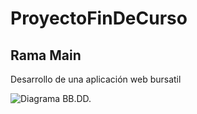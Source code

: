 # ProyectoFinDeCurso
## Rama Main
Desarrollo de una aplicación web bursatil

![Diagrama BB.DD.](/img/TravelLogMySql.png "Modelo físico")
